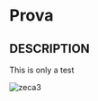 # Prova


## DESCRIPTION

This is only a test

![zeca3](https://user-images.githubusercontent.com/39379987/122408020-56916780-cf82-11eb-9e57-348f44b57bca.jpg)

